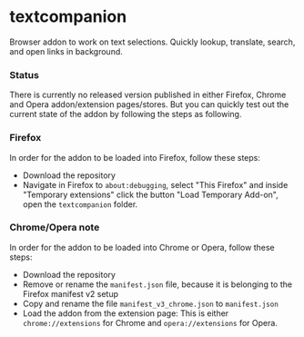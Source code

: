# textcompanion
Browser addon to work on text selections. Quickly lookup, translate, search, and open links in background.

### Status
There is currently no released version published in either Firefox, Chrome and Opera addon/extension pages/stores. But you can quickly test out the current state of the addon by following the steps as following.


### Firefox
In order for the addon to be loaded into Firefox, follow these steps:
* Download the repository
* Navigate in Firefox to `about:debugging`, select "This Firefox" and inside "Temporary extensions" click the button "Load Temporary Add-on", open the `textcompanion` folder.


### Chrome/Opera note
In order for the addon to be loaded into Chrome or Opera, follow these steps:
* Download the repository
* Remove or rename the `manifest.json` file, because it is belonging to the Firefox manifest v2 setup
* Copy and rename the file `manifest_v3_chrome.json` to `manifest.json`
* Load the addon from the extension page: This is either `chrome://extensions` for Chrome and `opera://extensions` for Opera.

